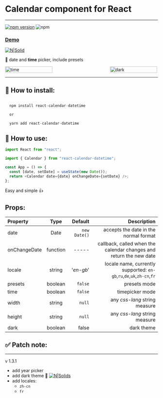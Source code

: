 # Calendar component for React

---
[![npm version](https://badge.fury.io/js/react-calendar-datetime.svg)](https://badge.fury.io/js/react-calendar-datetime) ![npm](https://img.shields.io/npm/dw/react-calendar-datetime)

###  [Demo](https://lovecss.site/calendar/)
[![N|Solid](https://s6.gifyu.com/images/QOg983dxWR.gif)](https://lovecss.site/calendar/)


📅 date and **time** picker, include presets

<div style="display:flex;width:80vw">
<img src="https://i.ibb.co/y5wg5Gp/browser-lg-Azxu6-JLE.png" alt="time" width="45%"/>
<img src="https://i.ibb.co/y5WgThj/browser-m-WUa-EXd1-GT.png" width="45%" alt="dark" > 
</div>

 ___


## 🔨 How to install:

```javascript

  npm install react-calendar-datetime

  or

  yarn add react-calendar-datetime

```

## 📆 How to use:

```javascript
import React from "react";

import { Calendar } from "react-calendar-datetime";

const App = () => {
  const [date, setDate] = useState(new Date());
  return <Calendar date={date} onChangeDate={setDate} />;
};
```

Easy and simple :+1:

## Props:

| Property     |   Type   |      Default |                                                           Description |
| :----------- | :------: | -----------: | --------------------------------------------------------------------: |
| date         |   Date   | `new Date()` |                                 accepts the date in the normal format |
| onChangeDate | function |        ----- |    callback, called when the calendar changes and return the new date |
| locale       |  string  |    '_en-gb_' | locale name, currently supported: `en-gb`,`ru`,`de`,`uk`,`zh-cn`,`fr` |
| presets      | boolean  |      `false` |                                                          presets mode |
| time         | boolean  |      `false` |                                                       timepicker mode |
| width        |  string  |       `null` |                                         any _css-lang_ string measure |
| height       |  string  |       `null` |                                         any _css-lang_ string measure |
| dark         | boolean  |        false |                                                            dark theme |

## ✅ Patch note:

---

v 1.3.1

- add year picker
- add dark theme 🌙
[![N|Solids](https://s6.gifyu.com/images/dtfEBi6mpI.gif)](https://lovecss.site/calendar/?path=/story/calendar-react--dark-theme)
- add locales:
  - `zh-cn`
  - `fr`


 
